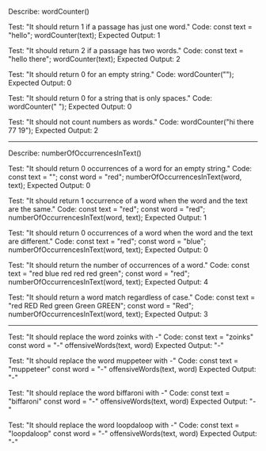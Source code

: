 Describe: wordCounter()

Test: "It should return 1 if a passage has just one word."
Code:
const text = "hello";
wordCounter(text);
Expected Output: 1

Test: "It should return 2 if a passage has two words."
Code:
const text = "hello there";
wordCounter(text);
Expected Output: 2

Test: "It should return 0 for an empty string."
Code: wordCounter("");
Expected Output: 0

Test: "It should return 0 for a string that is only spaces."
Code: wordCounter(" ");
Expected Output: 0

Test: "It should not count numbers as words."
Code: wordCounter("hi there 77 19");
Expected Output: 2

---

Describe: numberOfOccurrencesInText()

Test: "It should return 0 occurrences of a word for an empty string."
Code:
const text = "";
const word = "red";
numberOfOccurrencesInText(word, text);
Expected Output: 0

Test: "It should return 1 occurrence of a word when the word and the text are the same."
Code:
const text = "red";
const word = "red";
numberOfOccurrencesInText(word, text);
Expected Output: 1

Test: "It should return 0 occurrences of a word when the word and the text are different."
Code:
const text = "red";
const word = "blue";
numberOfOccurrencesInText(word, text);
Expected Output: 0

Test: "It should return the number of occurrences of a word."
Code:
const text = "red blue red red red green";
const word = "red";
numberOfOccurrencesInText(word, text);
Expected Output: 4

Test: "It should return a word match regardless of case."
Code:
const text = "red RED Red green Green GREEN";
const word = "Red";
numberOfOccurrencesInText(word, text);
Expected Output: 3

---

<!-- Describe: offensiveWords() -->

Test: "It should replace the word zoinks with -"
Code:
const text = "zoinks"
const word = "-"
offensiveWords(text, word)
Expected Output: "-"

Test: "It should replace the word muppeteer with -"
Code:
const text = "muppeteer"
const word = "-"
offensiveWords(text, word)
Expected Output: "-"

Test: "It should replace the word biffaroni with -"
Code:
const text = "biffaroni"
const word = "-"
offensiveWords(text, word)
Expected Output: "-"

Test: "It should replace the word loopdaloop with -"
Code:
const text = "loopdaloop"
const word = "-"
offensiveWords(text, word)
Expected Output: "-"
